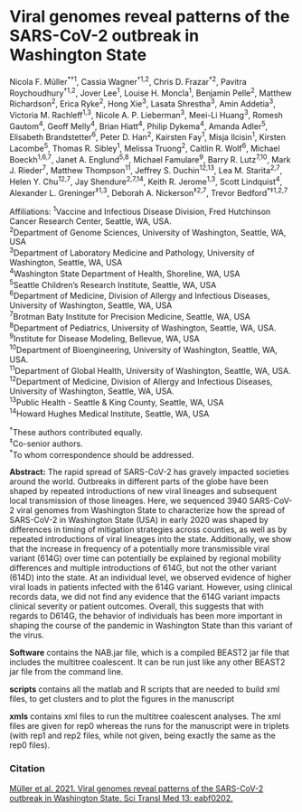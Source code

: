 # Viral genomes reveal patterns of the SARS-CoV-2 outbreak in Washington State

Nicola F. Müller<sup>\*†1</sup>, Cassia Wagner<sup>†1,2</sup>, Chris D. Frazar<sup>†2</sup>, Pavitra Roychoudhury<sup>†1,2</sup>, Jover Lee<sup>1</sup>, Louise H. Moncla<sup>1</sup>, Benjamin Pelle<sup>2</sup>, Matthew Richardson<sup>2</sup>, Erica Ryke<sup>2</sup>, Hong Xie<sup>3</sup>, Lasata Shrestha<sup>3</sup>, Amin Addetia<sup>3</sup>, Victoria M. Rachleff<sup>1,3</sup>, Nicole A. P. Lieberman<sup>3</sup>, Meei-Li Huang<sup>3</sup>, Romesh Gautom<sup>4</sup>, Geoff Melly<sup>4</sup>, Brian Hiatt<sup>4</sup>, Philip Dykema<sup>4</sup>, Amanda Adler<sup>5</sup>, Elisabeth Brandstetter<sup>6</sup>, Peter D. Han<sup>2</sup>, Kairsten Fay<sup>1</sup>, Misja Ilcisin<sup>1</sup>, Kirsten Lacombe<sup>5</sup>, Thomas R. Sibley<sup>1</sup>, Melissa Truong<sup>2</sup>, Caitlin R. Wolf<sup>6</sup>, Michael Boeckh<sup>1,6,7</sup>, Janet A. Englund<sup>5,8</sup>, Michael Famulare<sup>9</sup>, Barry R. Lutz<sup>7,10</sup>, Mark J. Rieder<sup>7</sup>, Matthew Thompson<sup>11</sup>, Jeffrey S. Duchin<sup>12,13</sup>, Lea M. Starita<sup>2,7</sup>, Helen Y. Chu<sup>12,7</sup>, Jay Shendure<sup>2,7,14</sup>, Keith R. Jerome<sup>1,3</sup>, Scott Lindquist<sup>4</sup>, Alexander L. Greninger<sup>‡1,3</sup>, Deborah A. Nickerson<sup>‡2,7</sup>, Trevor Bedford<sup>\*‡1,2,7</sup><br/>

Affiliations:
<sup>1</sup>Vaccine and Infectious Disease Division, Fred Hutchinson Cancer Research Center, Seattle, WA, USA.<br/>
<sup>2</sup>Department of Genome Sciences, University of Washington, Seattle, WA, USA<br/>
<sup>3</sup>Department of Laboratory Medicine and Pathology, University of Washington, Seattle, WA, USA<br/>
<sup>4</sup>Washington State Department of Health, Shoreline, WA, USA<br/>
<sup>5</sup>Seattle Children’s Research Institute, Seattle, WA, USA<br/>
<sup>6</sup>Department of Medicine, Division of Allergy and Infectious Diseases, University of Washington, Seattle, WA, USA<br/>
<sup>7</sup>Brotman Baty Institute for Precision Medicine, Seattle, WA, USA <br/>
<sup>8</sup>Department of Pediatrics, University of Washington, Seattle, WA, USA.<br/>
<sup>9</sup>Institute for Disease Modeling, Bellevue, WA, USA<br/>
<sup>10</sup>Department of Bioengineering, University of Washington, Seattle, WA, USA.<br/>
<sup>11</sup>Department of Global Health, University of Washington, Seattle, WA, USA.<br/>
<sup>12</sup>Department of Medicine, Division of Allergy and Infectious Diseases, University of Washington, Seattle, WA, USA.<br/>
<sup>13</sup>Public Health - Seattle & King County, Seattle, WA, USA<br/>
<sup>14</sup>Howard Hughes Medical Institute, Seattle, WA, USA<br/>

<sup>†</sup>These authors contributed equally. <br/>
<sup>‡</sup>Co-senior authors.<br/>
<sup>\*</sup>To whom correspondence should be addressed.<br/>

**Abstract:** The rapid spread of SARS-CoV-2 has gravely impacted societies around the world. Outbreaks in different parts of the globe have been shaped by repeated introductions of new viral lineages and subsequent local transmission of those lineages. Here, we sequenced 3940 SARS-CoV-2 viral genomes from Washington State to characterize how the spread of SARS-CoV-2 in Washington State (USA) in early 2020 was shaped by differences in timing of mitigation strategies across counties, as well as by repeated introductions of viral lineages into the state. Additionally, we show that the increase in frequency of a potentially more transmissible viral variant (614G) over time can potentially be explained by regional mobility differences and multiple introductions of 614G, but not the other variant (614D) into the state. At an individual level, we observed evidence of higher viral loads in patients infected with the 614G variant. However, using clinical records data, we did not find any evidence that the 614G variant impacts clinical severity or patient outcomes. Overall, this suggests that with regards to D614G, the behavior of individuals has been more important in shaping the course of the pandemic in Washington State than this variant of the virus.

**Software** contains the NAB.jar file, which is a compiled BEAST2 jar file that includes the multitree coalescent. It can be run just like any other BEAST2 jar file from the command line.<br/>

**scripts** contains all the matlab and R scripts that are needed to build xml files, to get clusters and to plot the figures in the manuscript<br/>

**xmls** contains xml files to run the multitree coalescent analyses. The xml files are given for rep0 whereas the runs for the manuscript were in triplets (with rep1 and rep2 files, while not given, being exactly the same as the rep0 files).<br/>

### Citation
[Müller et al. 2021. Viral genomes reveal patterns of the SARS-CoV-2 outbreak in Washington State. Sci Transl Med 13: eabf0202.](https://doi.org/10.1126/scitranslmed.abf0202)

